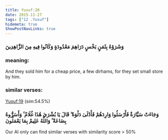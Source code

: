 ```yaml
---
title: Yusuf:20
date: 2015-11-27
tags: ["12 .Yusuf"]
hidemeta: true 
ShowPostNavLinks: true 
---
```

### وَشَرَوْهُ بِثَمَنٍ بَخْسٍ دَرَاهِمَ مَعْدُودَةٍ وَكَانُوا فِيهِ مِنَ الزَّاهِدِينَ
### meaning: 
And they sold him for a cheap price, a few dirhams, for they set small store by him.
### similar verses: 

[Yusuf:19](/12/19) (sim:54.5%)

### وَجَاءَتْ سَيَّارَةٌ فَأَرْسَلُوا وَارِدَهُمْ فَأَدْلَىٰ دَلْوَهُ ۖ قَالَ يَا بُشْرَىٰ هَٰذَا غُلَامٌ ۚ وَأَسَرُّوهُ بِضَاعَةً ۚ وَاللَّهُ عَلِيمٌ بِمَا يَعْمَلُونَ

Our AI only can find similar verses with similarity score > 50% 



